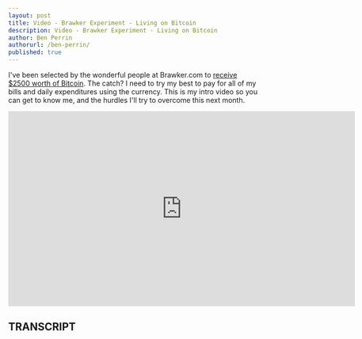 ```yaml
---
layout: post
title: Video - Brawker Experiment - Living on Bitcoin
description: Video - Brawker Experiment - Living on Bitcoin
author: Ben Perrin
authorurl: /ben-perrin/
published: true
---
```


<p>I've been selected by the wonderful people at Brawker.com to <a href="/video-qa-fungibility-tied-to-privacy/">receive $2500 worth of Bitcoin</a>. The catch? I need to try my best to pay for all of my bills and daily expenditures using the currency. This is my intro video so you can get to know me, and the hurdles I'll try to overcome this next month.</p>

<center><iframe width="700" height="394" src="https://www.youtube.com/embed/mPk9DBlq9FE?list=PLt0eh28PwUaFHnjU6X0oh-nyChKxyE5ek" frameborder="0" allowfullscreen></iframe></center>

<h2>TRANSCRIPT</h2>
